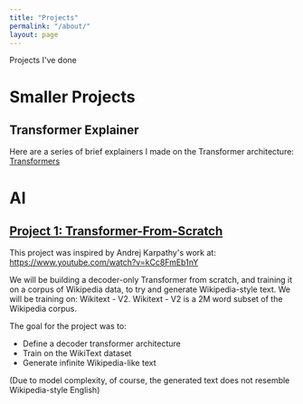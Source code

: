 ```yaml
---
title: "Projects"
permalink: "/about/"
layout: page
---
```

Projects I've done 

# Smaller Projects

## Transformer Explainer
Here are a series of brief explainers I made on the Transformer architecture: [Transformers](https://gabby-foxtrot-8e2.notion.site/Transformers-1066353a15494d8f82b677e226e777e0)

# AI
## [Project 1:  Transformer-From-Scratch ](https://github.com/bigtimecodersean/Transformer_From_Scratch)

This project was inspired by Andrej Karpathy's work at: https://www.youtube.com/watch?v=kCc8FmEb1nY

We will be building a decoder-only Transformer from scratch, and training it on a corpus of Wikipedia data, to try and generate Wikipedia-style text. We will be training on: Wikitext - V2. Wikitext - V2 is a 2M word subset of the Wikipedia corpus.

The goal for the project was to:
- Define a decoder transformer architecture
- Train on the WikiText dataset
- Generate infinite Wikipedia-like text

(Due to model complexity, of course, the generated text does not resemble Wikipedia-style English)




